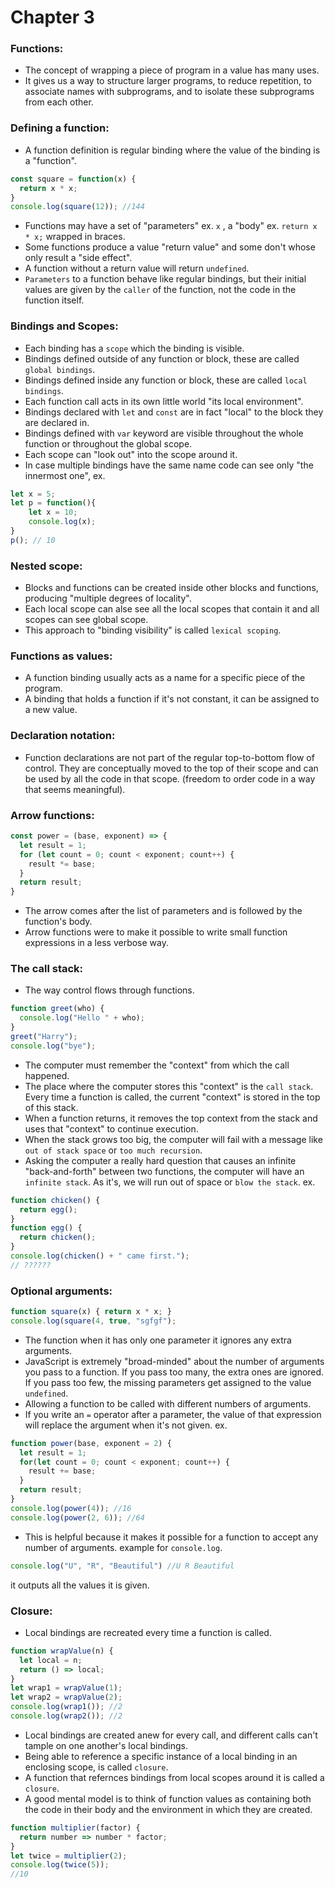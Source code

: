 # Chapter 3
### Functions:
- The concept of wrapping a piece of program in a value has many uses.
- It gives us a way to structure larger programs, to reduce repetition, to associate names with subprograms, and to isolate these subprograms from each other.

### Defining a function:
- A function definition is regular binding where the value of the binding is a "function".
```js
const square = function(x) {
  return x * x;
}
console.log(square(12)); //144
```
- Functions may have a set of "parameters" ex. `x` , a "body" ex. `return x * x;` wrapped in braces.
- Some functions produce a value "return value" and some don't whose only result a "side effect".
- A function without a return value will return `undefined`.
- `Parameters` to a function behave like regular bindings, but their initial values are given by the `caller` of the function, not the code in the function itself.

### Bindings and Scopes:
- Each binding has a `scope` which the binding is visible.
- Bindings defined outside of any function or block, these are called `global bindings`.
- Bindings defined inside any function or block, these are called `local bindings`.
- Each function call acts in its own little world "its local environment".
- Bindings declared with `let` and `const` are in fact "local" to the block they are declared in.
- Bindings defined with `var` keyword are visible throughout the whole function or throughout the global scope.
- Each scope can "look out" into the scope around it.
- In case multiple bindings have the same name code can see only "the innermost one", ex.
```js
let x = 5;
let p = function(){
    let x = 10;
    console.log(x);
}
p(); // 10
```

### Nested scope:
- Blocks and functions can be created inside other blocks and functions, producing "multiple degrees of locality".
- Each local scope can alse see all the local scopes that contain it and all scopes can see global scope.
- This approach to "binding visibility" is called `lexical scoping`.

### Functions as values:
- A function binding usually acts as a name for a specific piece of the program.
- A binding that holds a function if it's not constant, it can be assigned to a new value.

### Declaration notation:
- Function declarations are not part of the regular top-to-bottom flow of control. They are conceptually moved to the top of their scope and can be used by all the code in that scope. (freedom to order code in a way that seems meaningful).

### Arrow functions:
```js
const power = (base, exponent) => {
  let result = 1;
  for (let count = 0; count < exponent; count++) {
    result *= base;
  }
  return result;
}
```
- The arrow comes after the list of parameters and is followed by the function's body.
- Arrow functions were to make it possible to write small function expressions in a less verbose way.

### The call stack:
- The way control flows through functions.
```js
function greet(who) {
  console.log("Hello " + who);
}
greet("Harry");
console.log("bye");
```
- The computer must remember the "context" from which the call happened.
- The place where the computer stores this "context" is the `call stack`. Every time a function is called, the current "context" is stored in the top of this stack.
- When a function returns, it removes the top context from the stack and uses that "context" to continue execution.
- When the stack grows too big, the computer will fail with a message like `out of stack space` or `too much recursion`.
- Asking the computer a really hard question that causes an infinite "back-and-forth" between two functions, the computer will have an `infinite stack`. As it's, we will run out of space or `blow the stack`.
ex.
```js
function chicken() {
  return egg();
}
function egg() {
  return chicken();
}
console.log(chicken() + " came first.");
// ??????
```

### Optional arguments:
```js
function square(x) { return x * x; }
console.log(square(4, true, "sgfgf");
```
- The function when it has only one parameter it ignores any extra arguments.
- JavaScript is extremely "broad-minded" about the number of arguments you pass to a function. If you pass too many, the extra ones are ignored. If you pass too few, the missing parameters get assigned to the value `undefined`.
- Allowing a function to be called with different numbers of arguments.
- If you write an `=` operator after a parameter, the value of that expression will replace the argument when it's not given.
ex.
```js
function power(base, exponent = 2) {
  let result = 1;
  for(let count = 0; count < exponent; count++) {
    result += base;
  }
  return result;
}
console.log(power(4)); //16
console.log(power(2, 6)); //64
```
- This is helpful because it makes it possible for a function to accept any number of arguments. example for `console.log`.
```js
console.log("U", "R", "Beautiful") //U R Beautiful
```
it outputs all the values it is given.

### Closure:
- Local bindings are recreated every time a function is called.
```js
function wrapValue(n) {
  let local = n;
  return () => local;
}
let wrap1 = wrapValue(1);
let wrap2 = wrapValue(2);
console.log(wrap1()); //2
console.log(wrap2()); //2
```
- Local bindings are created anew for every call, and different calls can't tample on one another's local bindings.
- Being able to reference a specific instance of a local binding in an enclosing scope, is called `closure`.
- A function that refernces bindings from local scopes around it is called a `closure`.
- A good mental model is to think of function values as containing both the code in their body and the environment in which they are created.
```js
function multiplier(factor) {
  return number => number * factor;
}
let twice = multiplier(2);
console.log(twice(5));
//10
```

